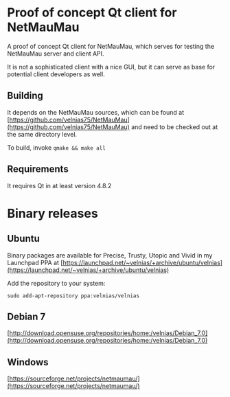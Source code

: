 Proof of concept Qt client for NetMauMau
========================================

A proof of concept Qt client for NetMauMau, which serves for testing
the NetMauMau server and client API.

It is not a sophisticated client with a nice GUI, but it can serve as
base for potential client developers as well.

Building
--------

It depends on the NetMauMau sources, which can be found at
[https://github.com/velnias75/NetMauMau](https://github.com/velnias75/NetMauMau) 
and need to be checked out at the same directory level.

To build, invoke `qmake && make all`

Requirements
------------

It requires Qt in at least version 4.8.2


Binary releases
===============

Ubuntu
------
Binary packages are available for Precise, Trusty, Utopic and Vivid
in my Launchpad PPA at [https://launchpad.net/~velnias/+archive/ubuntu/velnias](https://launchpad.net/~velnias/+archive/ubuntu/velnias)

Add the repository to your system: 

`sudo add-apt-repository ppa:velnias/velnias`

Debian 7
--------
[http://download.opensuse.org/repositories/home:/velnias/Debian_7.0](http://download.opensuse.org/repositories/home:/velnias/Debian_7.0)


Windows
-------
[https://sourceforge.net/projects/netmaumau/](https://sourceforge.net/projects/netmaumau/)

